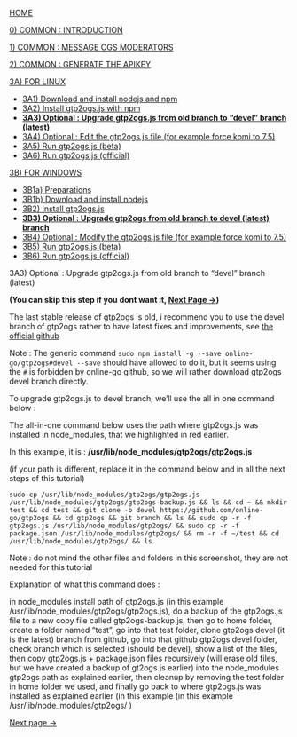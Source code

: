 [HOME](https://github.com/wonderingabout/gtp2ogs-tutorial)

[0) COMMON : INTRODUCTION](/docs/0-common-introduction.md)

[1) COMMON : MESSAGE OGS MODERATORS](/docs/1-common-message-ogs-moderators.md)

[2) COMMON : GENERATE THE APIKEY](/docs/2-common-generate-the-apikey.md)

[3A) FOR LINUX](/docs/3A0-FOR-LINUX.md)
  - [3A1) Download and install nodejs and npm](/docs/3A1-linux-download-install-nodejs.md)
  - [3A2) Install gtp2ogs.js with npm](/docs/3A2-linux-install-gt2ogs-js-with-npm.md)
  - [**3A3) Optional : Upgrade gtp2ogs.js from old branch to “devel” branch (latest)**](/docs/3A3-linux-optional-upgrade-to-devel.md)
  - [3A4) Optional : Edit the gtp2ogs.js file (for example force komi to 7.5)](3A4-linux-optional-edit-gtp2ogs-js-file.md)
  - [3A5) Run gtp2ogs.js (beta)](/docs/3A5-linux-run-gtp2ogs-js-beta.md)
  - [3A6) Run gtp2ogs.js (official)](/docs/3A6-linux-run-gtp2ogs-js-beta.md)


[3B) FOR WINDOWS](/docs/3B0-FOR-WINDOWS.md)

  - [3B1a) Preparations](/docs/3B1a-windows-preparations.md)
  - [3B1b) Download and install nodejs](/docs/3B1b-windows-download-install-nodejs.md)
  - [3B2) Install gtp2ogs.js](/docs/3B2-windows-install-gt2ogs-js-with-npm.md)
  - [**3B3) Optional : Upgrade gtp2ogs from old branch to devel (latest) branch**](/docs/3B3-windows-optional-upgrade-to-devel.md)
  - [3B4) Optional : Modify the gtp2ogs.js file (for example force komi to 7.5)](/docs/3B4-windows-optional-edit-gtp2ogs-js-file.md)
  - [3B5) Run gtp2ogs.js (beta)](/docs/3B5-windows-run-gtp2ogs-js-beta.md)
  - [3B6) Run gtp2ogs.js (official)](/docs/3B6-windows-run-gtp2ogs-js-beta.md)

3A3) Optional : Upgrade gtp2ogs.js from old branch to “devel” branch (latest)

**(You can skip this step if you dont want it, [Next Page ->]())**

The last stable release of gtp2ogs is old, i recommend you to use the devel branch of gtp2ogs rather to have latest fixes and improvements, see [the official github](https://github.com/online-go/gtp2ogs/tree/devel)

Note : The generic command `sudo npm install -g --save online-go/gtp2ogs#devel --save` should have allowed to do it, but it seems using the `#` is forbidden by online-go github, so we will rather download gtp2ogs devel branch directly. 

To upgrade gtp2ogs.js to devel branch, we’ll use the all in one command below : 

The all-in-one command below uses the path where gtp2ogs.js was installed in node_modules, that we highlighted in red earlier.

In this example, it is : **/usr/lib/node_modules/gtp2ogs/gtp2ogs.js** 

(if your path is different, replace it in the command below and in all the next steps of this tutorial)

```
sudo cp /usr/lib/node_modules/gtp2ogs/gtp2ogs.js /usr/lib/node_modules/gtp2ogs/gtp2ogs-backup.js && ls && cd ~ && mkdir test && cd test && git clone -b devel https://github.com/online-go/gtp2ogs && cd gtp2ogs && git branch && ls && sudo cp -r -f gtp2ogs.js /usr/lib/node_modules/gtp2ogs/ && sudo cp -r -f package.json /usr/lib/node_modules/gtp2ogs/ && rm -r -f ~/test && cd /usr/lib/node_modules/gtp2ogs/ && ls
```

Note : do not mind the other files and folders in this screenshot, they are not needed for this tutorial


Explanation of what this command does :

in node_modules install path of gtp2ogs.js (in this example /usr/lib/node_modules/gtp2ogs/gtp2ogs.js), do a backup of the gtp2ogs.js file to a new copy file called gtp2ogs-backup.js, then go to home folder, create a folder named “test”, go into that test folder, clone gtp2ogs devel (it is the latest) branch from github, go into that github gtp2ogs devel folder, check branch which is selected (should be devel), show a list of the files, then copy gtp2ogs.js + package.json files recursively (will erase old files, but we have created a backup of gt2ogs.js earlier) into the node_modules gtp2ogs path as explained earlier, then cleanup by removing the test folder in home folder we used, and finally go back to where gtp2ogs.js was installed as explained earlier (in this example (in this example /usr/lib/node_modules/gtp2ogs/ )

[Next page ->]()
